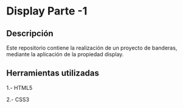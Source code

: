 # Display Parte -1

## Descripción

Este repositorio contiene la realización de un proyecto de banderas, mediante la aplicación de la propiedad display.

## Herramientas utilizadas

1.- HTML5


2.- CSS3
